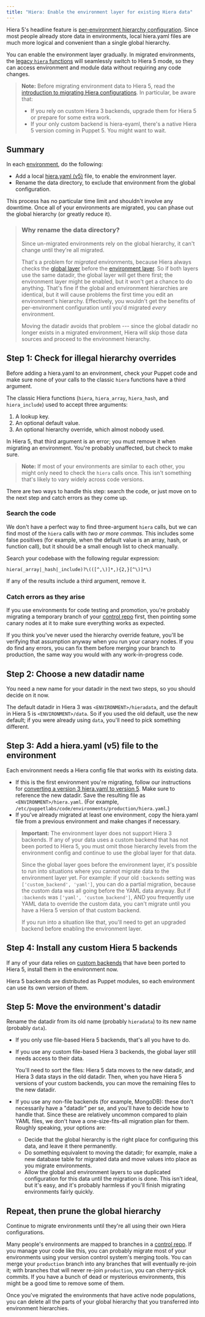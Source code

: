 ```yaml
---
title: "Hiera: Enable the environment layer for existing Hiera data"
---
```



[layers]: todo
[legacy_functions]: todo
[migrate]: todo
[environment]: todo
[v5]: todo
[global layer]: todo
[environment layer]: todo
[control repo]: todo
[migrate_v3]: todo
[custom backends]: todo

Hiera 5's headline feature is [per-environment hierarchy configuration][layers]. Since most people already store data in environments, local hiera.yaml files are much more logical and convenient than a single global hierarchy.

You can enable the environment layer gradually. In migrated environments, the [legacy `hiera` functions][legacy_functions] will seamlessly switch to Hiera 5 mode, so they can access environment and module data without requiring any code changes.

> **Note:** Before migrating environment data to Hiera 5, read the [introduction to migrating Hiera configurations][migrate]. In particular, be aware that:
>
> * If you rely on custom Hiera 3 backends, upgrade them for Hiera 5 or prepare for some extra work.
> * If your only custom backend is hiera-eyaml, there's a native Hiera 5 version coming in Puppet 5. You might want to wait.

## Summary

In each [environment][], do the following:

* Add a local [hiera.yaml (v5)][v5] file, to enable the environment layer.
* Rename the data directory, to exclude that environment from the global configuration.

This process has no particular time limit and shouldn't involve any downtime. Once all of your environments are migrated, you can phase out the global hierarchy (or greatly reduce it).

> ### Why rename the data directory?
>
> Since un-migrated environments rely on the global hierarchy, it can't change until they're all migrated.
>
> That's a problem for _migrated_ environments, because Hiera always checks the [global layer][]  before the [environment layer][]. So if both layers use the same datadir, the global layer will get there first; the environment layer might be enabled, but it won't get a chance to do anything. That's fine if the global and environment hierarchies are identical, but it will cause problems the first time you edit an environment's hierarchy. Effectively, you wouldn't get the benefits of per-environment configuration until you'd migrated _every_ environment.
>
> Moving the datadir avoids that problem --- since the global datadir no longer exists in a migrated environment, Hiera will skip those data sources and proceed to the environment hierarchy.


## Step 1: Check for illegal hierarchy overrides

Before adding a hiera.yaml to an environment, check your Puppet code and make sure none of your calls to the classic `hiera` functions have a third argument.

The classic Hiera functions (`hiera`, `hiera_array`, `hiera_hash`, and `hiera_include`) used to accept three arguments:

1. A lookup key.
2. An optional default value.
3. An optional hierarchy override, which almost nobody used.

In Hiera 5, that third argument is an error; you must remove it when migrating an environment. You're probably unaffected, but check to make sure.

> **Note:** If most of your environments are similar to each other, you might only need to check the `hiera` calls once. This isn't something that's likely to vary widely across code versions.

There are two ways to handle this step: search the code, or just move on to the next step and catch errors as they come up.

### Search the code

We don't have a perfect way to find three-argument `hiera` calls, but we can find most of the `hiera` calls with _two or more commas._ This includes some false positives (for example, when the default value is an array, hash, or function call), but it should be a small enough list to check manually.

Search your codebase with the following regular expression:

    hiera(_array|_hash|_include)?\(([^,\)]*,){2,}[^\)]*\)

If any of the results include a third argument, remove it.

### Catch errors as they arise

If you use environments for code testing and promotion, you're probably migrating a temporary branch of your [control repo][] first, then pointing some canary nodes at it to make sure everything works as expected.

If you think you've never used the hierarchy override feature, you'll be verifying that assumption anyway when you run your canary nodes. If you do find any errors, you can fix them before merging your branch to production, the same way you would with any work-in-progress code.


## Step 2: Choose a new datadir name

You need a new name for your datadir in the next two steps, so you should decide on it now.

The default datadir in Hiera 3 was `<ENVIRONMENT>/hieradata`, and the default in Hiera 5 is `<ENVIRONMENT>/data`. So if you used the old default, use the new default; if you were already using `data`, you'll need to pick something different.


## Step 3: Add a hiera.yaml (v5) file to the environment

Each environment needs a Hiera config file that works with its existing data.

* If this is the first environment you're migrating, follow our instructions for [converting a version 3 hiera.yaml to version 5][migrate_v3]. Make sure to reference the new datadir. Save the resulting file as `<ENVIRONMENT>/hiera.yaml`. (For example, `/etc/puppetlabs/code/environments/production/hiera.yaml`.)
* If you've already migrated at least one environment, copy the hiera.yaml file from a previous environment and make changes if necessary.

> **Important:** The environment layer does not support Hiera 3 backends. If any of your data uses a custom backend that has not been ported to Hiera 5, you must omit those hierarchy levels from the environment config and continue to use the global layer for that data.
>
> Since the global layer goes before the environment layer, it's possible to run into situations where you cannot migrate data to the environment layer yet. For example: if your old `:backends` setting was `['custom_backend', 'yaml']`, you can do a partial migration, because the custom data was all going before the YAML data anyway. But if `:backends` was `['yaml', 'custom_backend']`, AND you frequently use YAML data to override the custom data, you can't migrate until you have a Hiera 5 version of that custom backend.
>
> If you run into a situation like that, you'll need to get an upgraded backend before enabling the environment layer.

## Step 4: Install any custom Hiera 5 backends

If any of your data relies on [custom backends][] that have been ported to Hiera 5, install them in the environment now.

Hiera 5 backends are distributed as Puppet modules, so each environment can use its own version of them.


## Step 5: Move the environment's datadir

Rename the datadir from its old name (probably `hieradata`) to its new name (probably `data`).

* If you only use file-based Hiera 5 backends, that's all you have to do.
* If you use any custom file-based Hiera 3 backends, the global layer still needs access to their data.

    You'll need to sort the files: Hiera 5 data moves to the new datadir, and Hiera 3 data stays in the old datadir. Then, when you have Hiera 5 versions of your custom backends, you can move the remaining files to the new datadir.
* If you use any non-file backends (for example, MongoDB): these don't necessarily have a "datadir" per se, and you'll have to decide how to handle that. Since these are relatively uncommon compared to plain YAML files, we don't have a one-size-fits-all migration plan for them. Roughly speaking, your options are:
    * Decide that the global hierarchy is the right place for configuring this data, and leave it there permanently.
    * Do something equivalent to moving the datadir; for example, make a new database table for migrated data and move values into place as you migrate environments.
    * Allow the global and environment layers to use duplicated configuration for this data until the migration is done. This isn't ideal, but it's easy, and it's probably harmless if you'll finish migrating environments fairly quickly.


## Repeat, then prune the global hierarchy

Continue to migrate environments until they're all using their own Hiera configurations.

Many people's environments are mapped to branches in a [control repo][]. If you manage your code like this, you can probably migrate most of your environments using your version control system's merging tools. You can merge your `production` branch into any branches that will eventually re-join it; with branches that will never re-join `production`, you can cherry-pick commits. If you have a bunch of dead or mysterious environments, this might be a good time to remove some of them.

Once you've migrated the environments that have active node populations, you can delete all the parts of your global hierarchy that you transferred into environment hierarchies.


